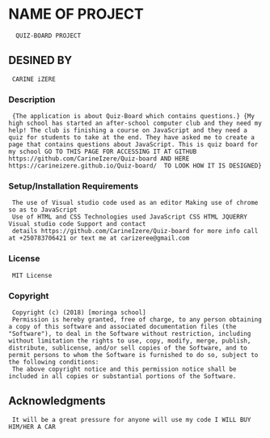 # NAME OF PROJECT
      QUIZ-BOARD PROJECT

## DESINED BY   
     CARINE iZERE

### Description
     {The application is about Quiz-Board which contains questions.} {My high school has started an after-school computer club and they need my help! The club is finishing a course on JavaScript and they need a quiz for students to take at the end. They have asked me to create a page that contains questions about JavaScript. This is quiz board for my school GO TO THIS PAGE FOR ACCESSING IT AT GITHUB https://github.com/CarineIzere/Quiz-board AND HERE    https://carineizere.github.io/Quiz-board/  TO LOOK HOW IT IS DESIGNED}

### Setup/Installation Requirements
     The use of Visual studio code used as an editor Making use of chrome so as to JavaScript 
     Use of HTML and CSS Technologies used JavaScript CSS HTML JQUERRY Visual studio code Support and contact 
     details https://github.com/CarineIzere/Quiz-board for more info call at +250783706421 or text me at carizeree@gmail.com

### License
     MIT License

### Copyright 
     Copyright (c) (2018) [moringa school]
     Permission is hereby granted, free of charge, to any person obtaining a copy of this software and associated documentation files (the "Software"), to deal in the Software without restriction, including without limitation the rights to use, copy, modify, merge, publish, distribute, sublicense, and/or sell copies of the Software, and to permit persons to whom the Software is furnished to do so, subject to the following conditions:
     The above copyright notice and this permission notice shall be included in all copies or substantial portions of the Software.

## Acknowledgments
     It will be a great pressure for anyone will use my code I WILL BUY HIM/HER A CAR